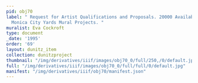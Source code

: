 ```yaml
---
pid: obj70
label: " Request for Artist Qualifications and Proposals. 20000 Available for Santa
  Monica City Yards Mural Projects. "
muralist: Eva Cockroft
type: document
_date: '1995'
order: '69'
layout: dunitz_item
collection: dunitzproject
thumbnail: "/img/derivatives/iiif/images/obj70_0/full/250,/0/default.jpg"
full: "/img/derivatives/iiif/images/obj70_0/full/full/0/default.jpg"
manifest: "/img/derivatives/iiif/obj70/manifest.json"
---
```

